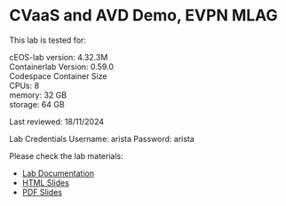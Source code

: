 # CVaaS and AVD Demo, EVPN MLAG

This lab is tested for:  

  cEOS-lab version: 4.32.3M  
  Containerlab Version: 0.59.0  
  Codespace Container Size  
    CPUs: 8  
    memory: 32 GB  
    storage: 64 GB  

Last reviewed: 18/11/2024  

Lab Credentials
  Username: arista
  Password: arista

Please check the lab materials:

- [Lab Documentation](https://{{gh.org_name}}.github.io/{{gh.repo_name}}/cvaas-cvaas-and-avd-demo--evpn-mlag/cvaas-cvaas-and-avd-demo--evpn-mlag/)
- [HTML Slides](https://{{gh.org_name}}.github.io/{{gh.repo_name}}/slides/cvaas-cvaas-and-avd-demo--evpn-mlag.html)
- [PDF Slides](https://{{gh.org_name}}.github.io/{{gh.repo_name}}/pdfs/cvaas-cvaas-and-avd-demo--evpn-mlag.pdf)
